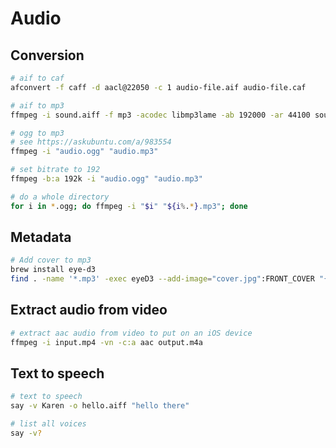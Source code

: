 # Audio

## Conversion

```bash
# aif to caf
afconvert -f caff -d aacl@22050 -c 1 audio-file.aif audio-file.caf

# aif to mp3
ffmpeg -i sound.aiff -f mp3 -acodec libmp3lame -ab 192000 -ar 44100 sound.mp3

# ogg to mp3
# see https://askubuntu.com/a/983554
ffmpeg -i "audio.ogg" "audio.mp3"

# set bitrate to 192
ffmpeg -b:a 192k -i "audio.ogg" "audio.mp3"

# do a whole directory
for i in *.ogg; do ffmpeg -i "$i" "${i%.*}.mp3"; done
```

## Metadata

```bash
# Add cover to mp3
brew install eye-d3
find . -name '*.mp3' -exec eyeD3 --add-image="cover.jpg":FRONT_COVER "{}" \;
```

## Extract audio from video

```bash
# extract aac audio from video to put on an iOS device
ffmpeg -i input.mp4 -vn -c:a aac output.m4a
```

## Text to speech

```bash
# text to speech
say -v Karen -o hello.aiff "hello there"

# list all voices
say -v?
```
